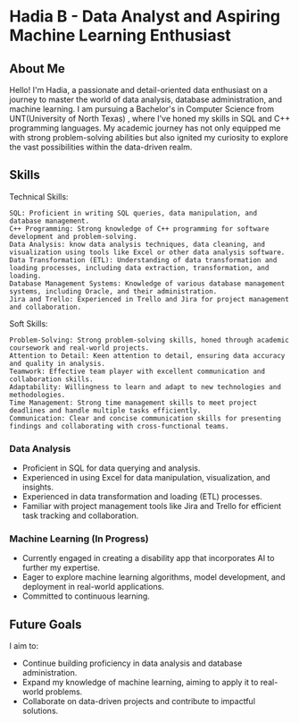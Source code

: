 # Hadia B - Data Analyst and Aspiring Machine Learning Enthusiast

## About Me

Hello! I'm Hadia, a passionate and detail-oriented data enthusiast on a journey to master the world of data analysis, database administration, and machine learning. I am pursuing a Bachelor's in Computer Science from UNT(University of North Texas) , where I've honed my skills in SQL and C++ programming languages. My academic journey has not only equipped me with strong problem-solving abilities but also ignited my curiosity to explore the vast possibilities within the data-driven realm.

## Skills
Technical Skills:

    SQL: Proficient in writing SQL queries, data manipulation, and database management.
    C++ Programming: Strong knowledge of C++ programming for software development and problem-solving.
    Data Analysis: know data analysis techniques, data cleaning, and visualization using tools like Excel or other data analysis software.
    Data Transformation (ETL): Understanding of data transformation and loading processes, including data extraction, transformation, and loading.
    Database Management Systems: Knowledge of various database management systems, including Oracle, and their administration.
    Jira and Trello: Experienced in Trello and Jira for project management and collaboration.

Soft Skills:

    Problem-Solving: Strong problem-solving skills, honed through academic coursework and real-world projects.
    Attention to Detail: Keen attention to detail, ensuring data accuracy and quality in analysis.
    Teamwork: Effective team player with excellent communication and collaboration skills.
    Adaptability: Willingness to learn and adapt to new technologies and methodologies.
    Time Management: Strong time management skills to meet project deadlines and handle multiple tasks efficiently.
    Communication: Clear and concise communication skills for presenting findings and collaborating with cross-functional teams.

### Data Analysis
- Proficient in SQL for data querying and analysis.
- Experienced in using Excel for data manipulation, visualization, and insights.
- Experienced in data transformation and loading (ETL) processes.
- Familiar with project management tools like Jira and Trello for efficient task tracking and collaboration.

### Machine Learning (In Progress)
- Currently engaged in creating a disability app that incorporates AI to further my expertise.
- Eager to explore machine learning algorithms, model development, and deployment in real-world applications.
- Committed to continuous learning.

## Future Goals
I aim to:
- Continue building proficiency in data analysis and database administration.
- Expand my knowledge of machine learning, aiming to apply it to real-world problems.
- Collaborate on data-driven projects and contribute to impactful solutions.


<!---
hadiabmayo/hadiabmayo is a ✨ special ✨ repository because its `README.md` (this file) appears on your GitHub profile.
You can click the Preview link to take a look at your changes.
--->
